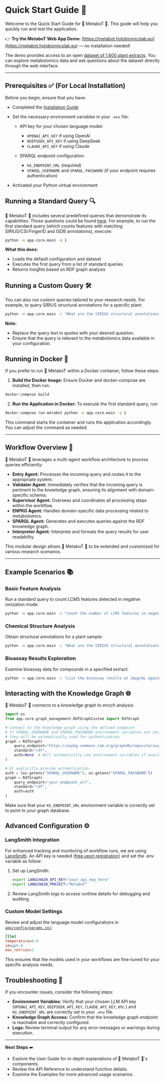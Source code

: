 # Quick Start Guide 🚀

Welcome to the Quick Start Guide for 🧪 MetaboT 🍵. This guide will help you quickly run and test the application.

👉 **Try the MetaboT Web App Demo**: [https://metabot.holobiomicslab.eu](https://metabot.holobiomicslab.eu) — no installation needed!  

The demo provides access to an open [dataset of 1,600 plant extracts](https://doi.org/10.1093/gigascience/giac124). You can explore metabolomics data and ask questions about the dataset directly through the web interface.

---

## Prerequisites ✅ (For Local Installation)

Before you begin, ensure that you have:

- Completed the [Installation Guide](installation.md)

- Set the necessary environment variables in your `.env` file:

    - API key for your chosen language model:
         - `OPENAI_API_KEY` if using OpenAI
         - `DEEPSEEK_API_KEY` if using DeepSeek
        - `CLAUDE_API_KEY` if using Claude

    -  SPARQL endpoint configuration:
         - `KG_ENDPOINT_URL` (required)
        - `SPARQL_USERNAME` and `SPARQL_PASSWORD` (if your endpoint requires authentication)
    
- Activated your Python virtual environment


## Running a Standard Query 🔍

🧪 MetaboT 🍵 includes several predefined queries that demonstrate its capabilities. Those questions could be found [here](https://github.com/HolobiomicsLab/MetaboT/blob/dev_madina/app/data/standard_questions.txt). For example, to run the first standard query (which counts features with matching SIRIUS/CSI:FingerID and ISDB annotations), execute:

```bash
python -m app.core.main -q 1
```

**What this does:**  
- Loads the default configuration and dataset  
- Executes the first query from a list of standard queries  
- Returns insights based on RDF graph analysis


## Running a Custom Query 🛠️

You can also run custom queries tailored to your research needs. For example, to query SIRIUS structural annotations for a specific plant:
```bash
python -m app.core.main -c "What are the SIRIUS structural annotations for Tabernaemontana coffeoides?"
```
**Note:**  
- Replace the query text in quotes with your desired question.  
- Ensure that the query is relevant to the metabolomics data available in your configuration.

## Running in Docker 🐳

If you prefer to run 🧪 MetaboT within a Docker container, follow these steps:

1. **Build the Docker Image:**
  Ensure Docker and docker-compose are installed, then run:
  ```bash
  docker-compose build
  ```

2. **Run the Application in Docker:**
  To execute the first standard query, run:
  ```bash
  docker-compose run metabot python -m app.core.main -q 1
  ```
  This command starts the container and runs the application accordingly. You can adjust the command as needed.

---

## Workflow Overview 🔄

🧪 MetaboT 🍵 leverages a multi-agent workflow architecture to process queries efficiently:

- **Entry Agent:** Processes the incoming query and routes it to the appropriate system.
- **Validator Agent:** Immediately verifies that the incoming query is pertinent to the knowledge graph, ensuring its alignment with domain-specific schema.
- **Supervisor Agent:** Oversees and coordinates all processing steps within the workflow.
- **ENPKG Agent:** Handles domain-specific data processing related to metabolomics.
- **SPARQL Agent:** Generates and executes queries against the RDF knowledge graph.
- **Interpreter Agent:** Interprets and formats the query results for user readability.


This modular design allows 🧪 MetaboT 🍵 to be extended and customized for various research scenarios.

---

## Example Scenarios 📚

### Basic Feature Analysis
Run a standard query to count LCMS features detected in negative ionization mode:
```bash
python -m app.core.main -c "Count the number of LCMS features in negative ionization mode"
```

### Chemical Structure Analysis
Obtain structural annotations for a plant sample:
```bash
python -m app.core.main -c "What are the SIRIUS structural annotations for Tabernaemontana coffeoides?"
```

### Bioassay Results Exploration
Examine bioassay data for compounds in a specified extract:
```bash
python -m app.core.main -c "List the bioassay results at 10µg/mL against T.cruzi for lab extracts of Tabernaemontana coffeoides"
```

## Interacting with the Knowledge Graph 🌐

🧪 MetaboT 🍵 connects to a knowledge graph to enrich analysis:
```python
import os
from app.core.graph_management.RdfGraphCustom import RdfGraph

# Connect to the knowledge graph using the defined endpoint
# If SPARQL_USERNAME and SPARQL_PASSWORD environment variables are set,
# they will be automatically used for authentication
graph = RdfGraph(
    query_endpoint="https://enpkg.commons-lab.org/graphdb/repositories/ENPKG",
    standard="rdf",
    auth=None  # Will automatically use environment variables if available
)

# Or explicitly provide authentication:
auth = (os.getenv("SPARQL_USERNAME"), os.getenv("SPARQL_PASSWORD"))
graph = RdfGraph(
    query_endpoint="your_endpoint_url",
    standard="rdf",
    auth=auth
)
```
Make sure that your `KG_ENDPOINT_URL` environment variable is correctly set to point to your graph database.

## Advanced Configuration ⚙️

### LangSmith Integration

For enhanced tracking and monitoring of workflow runs, we are using [LangSmith](https://docs.smith.langchain.com/). An API key is needed ([free upon registration](https://www.langchain.com/langsmith)) and set the .env variable as follow:

1. Set up LangSmith:
    ```bash
    export LANGCHAIN_API_KEY="your_api_key_here"
    export LANGCHAIN_PROJECT="MetaboT"
    ```
2. Review LangSmith logs to access runtime details for debugging and auditing.

### Custom Model Settings

Review and adjust the language model configurations in [`app/config/params.ini`](https://github.com/holobiomicslab/MetaboT/blob/main/app/config/params.ini):
```ini
[llm]
temperature=0.0
id=gpt-4
max_retries=3
```
This ensures that the models used in your workflows are fine-tuned for your specific analysis needs.

## Troubleshooting 🐞

If you encounter issues, consider the following steps:

- **Environment Variables:** Verify that your chosen LLM API key (`OPENAI_API_KEY`, `DEEPSEEK_API_KEY`, `CLAUDE_API_KEY`, etc.) and `KG_ENDPOINT_URL` are correctly set in your `.env` file.
- **Knowledge Graph Access:** Confirm that the knowledge graph endpoint is reachable and correctly configured.
- **Logs:** Review terminal output for any error messages or warnings during execution.

---
**Next Steps** ➡️

- Explore the User Guide for in-depth explanations of 🧪 MetaboT 🍵's components.
- Review the API Reference to understand function details.
- Examine the Examples for more advanced usage scenarios.
